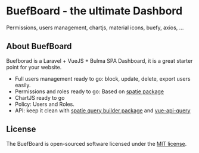 # BuefBoard - the ultimate Dashbord
Permissions, users management, chartjs, material icons, buefy, axios, ...

## About BuefBoard

Buefborad is a Laravel + VueJS + Bulma SPA Dashboard, it is a great starter point for your website.

- Full users management ready to go: block, update, delete, export users easily.
- Permissions and roles ready to go: Based on [spatie package](https://github.com/spatie/laravel-permission)
- ChartJS ready to go
- Policy: Users and Roles.
- API: keep it clean with [spatie query builder package](https://github.com/spatie/laravel-query-builder) and [vue-api-query](https://github.com/robsontenorio/vue-api-query)

## License
The BuefBoard is open-sourced software licensed under the [MIT license](https://opensource.org/licenses/MIT).
